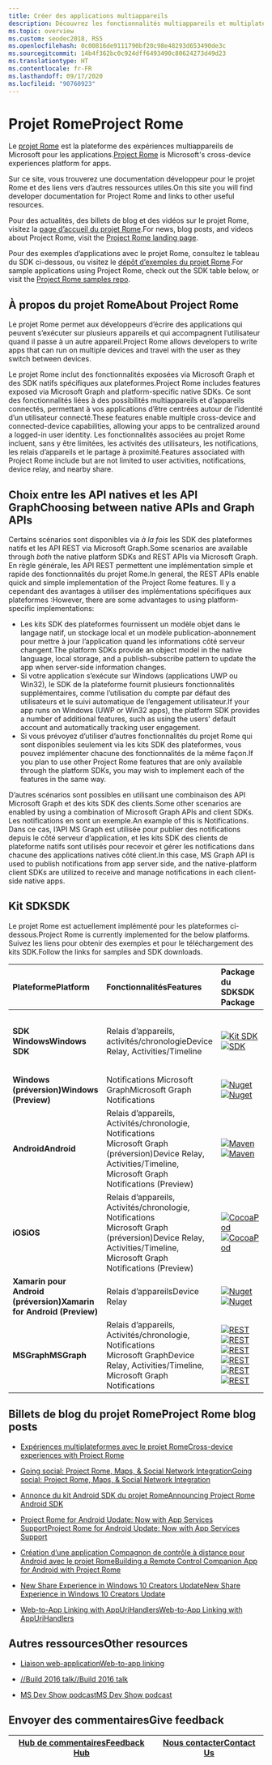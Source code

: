 ```yaml
---
title: Créer des applications multiappareils
description: Découvrez les fonctionnalités multiappareils et multiplateformes activées pour les applications Windows 10 avec le projet Rome.
ms.topic: overview
ms.custom: seodec2018, RS5
ms.openlocfilehash: 0c00816de9111790bf20c98e48293d653490de3c
ms.sourcegitcommit: 14b4f362bc0c924dff6493490c80624273d49d23
ms.translationtype: HT
ms.contentlocale: fr-FR
ms.lasthandoff: 09/17/2020
ms.locfileid: "90760923"
---
```

# <a name="project-rome"></a><span data-ttu-id="cf16a-103">Projet Rome</span><span class="sxs-lookup"><span data-stu-id="cf16a-103">Project Rome</span></span>

<span data-ttu-id="cf16a-104">Le [projet Rome](https://developer.microsoft.com/windows/project-rome) est la plateforme des expériences multiappareils de Microsoft pour les applications.</span><span class="sxs-lookup"><span data-stu-id="cf16a-104">[Project Rome](https://developer.microsoft.com/windows/project-rome) is Microsoft's cross-device experiences platform for apps.</span></span> 

<span data-ttu-id="cf16a-105">Sur ce site, vous trouverez une documentation développeur pour le projet Rome et des liens vers d’autres ressources utiles.</span><span class="sxs-lookup"><span data-stu-id="cf16a-105">On this site you will find developer documentation for Project Rome and links to other useful resources.</span></span>

<span data-ttu-id="cf16a-106">Pour des actualités, des billets de blog et des vidéos sur le projet Rome, visitez la [page d’accueil du projet Rome](https://developer.microsoft.com/windows/project-rome).</span><span class="sxs-lookup"><span data-stu-id="cf16a-106">For news, blog posts, and videos about Project Rome, visit the [Project Rome landing page](https://developer.microsoft.com/windows/project-rome).</span></span>

<span data-ttu-id="cf16a-107">Pour des exemples d’applications avec le projet Rome, consultez le tableau du SDK ci-dessous, ou visitez le [dépôt d’exemples du projet Rome](https://github.com/Microsoft/project-rome).</span><span class="sxs-lookup"><span data-stu-id="cf16a-107">For sample applications using Project Rome, check out the SDK table below, or visit the [Project Rome samples repo](https://github.com/Microsoft/project-rome).</span></span>

## <a name="about-project-rome"></a><span data-ttu-id="cf16a-108">À propos du projet Rome</span><span class="sxs-lookup"><span data-stu-id="cf16a-108">About Project Rome</span></span>

<span data-ttu-id="cf16a-109">Le projet Rome permet aux développeurs d’écrire des applications qui peuvent s’exécuter sur plusieurs appareils et qui accompagnent l’utilisateur quand il passe à un autre appareil.</span><span class="sxs-lookup"><span data-stu-id="cf16a-109">Project Rome allows developers to write apps that can run on multiple devices and travel with the user as they switch between devices.</span></span>

<span data-ttu-id="cf16a-110">Le projet Rome inclut des fonctionnalités exposées via Microsoft Graph et des SDK natifs spécifiques aux plateformes.</span><span class="sxs-lookup"><span data-stu-id="cf16a-110">Project Rome includes features exposed via Microsoft Graph and platform-specific native SDKs.</span></span> <span data-ttu-id="cf16a-111">Ce sont des fonctionnalités liées à des possibilités multiappareils et d’appareils connectés, permettant à vos applications d’être centrées autour de l’identité d’un utilisateur connecté.</span><span class="sxs-lookup"><span data-stu-id="cf16a-111">These features enable multiple cross-device and connected-device capabilities, allowing your apps to be centralized around a logged-in user identity.</span></span> <span data-ttu-id="cf16a-112">Les fonctionnalités associées au projet Rome incluent, sans y être limitées, les activités des utilisateurs, les notifications, les relais d’appareils et le partage à proximité.</span><span class="sxs-lookup"><span data-stu-id="cf16a-112">Features associated with Project Rome include but are not limited to user activities, notifications, device relay, and nearby share.</span></span>

## <a name="choosing-between-native-apis-and-graph-apis"></a><span data-ttu-id="cf16a-113">Choix entre les API natives et les API Graph</span><span class="sxs-lookup"><span data-stu-id="cf16a-113">Choosing between native APIs and Graph APIs</span></span>

<span data-ttu-id="cf16a-114">Certains scénarios sont disponibles via *à la fois* les SDK des plateformes natifs et les API REST via Microsoft Graph.</span><span class="sxs-lookup"><span data-stu-id="cf16a-114">Some scenarios are available through *both* the native platform SDKs and REST APIs via Microsoft Graph.</span></span> <span data-ttu-id="cf16a-115">En règle générale, les API REST permettent une implémentation simple et rapide des fonctionnalités du projet Rome.</span><span class="sxs-lookup"><span data-stu-id="cf16a-115">In general, the REST APIs enable quick and simple implementation of the Project Rome features.</span></span> <span data-ttu-id="cf16a-116">Il y a cependant des avantages à utiliser des implémentations spécifiques aux plateformes :</span><span class="sxs-lookup"><span data-stu-id="cf16a-116">However, there are some advantages to using platform-specific implementations:</span></span>

* <span data-ttu-id="cf16a-117">Les kits SDK des plateformes fournissent un modèle objet dans le langage natif, un stockage local et un modèle publication-abonnement pour mettre à jour l’application quand les informations côté serveur changent.</span><span class="sxs-lookup"><span data-stu-id="cf16a-117">The platform SDKs provide an object model in the native language, local storage, and a publish-subscribe pattern to update the app when server-side information changes.</span></span>
* <span data-ttu-id="cf16a-118">Si votre application s’exécute sur Windows (applications UWP ou Win32), le SDK de la plateforme fournit plusieurs fonctionnalités supplémentaires, comme l’utilisation du compte par défaut des utilisateurs et le suivi automatique de l’engagement utilisateur.</span><span class="sxs-lookup"><span data-stu-id="cf16a-118">If your app runs on Windows (UWP or Win32 apps), the platform SDK provides a number of additional features, such as using the users' default account and automatically tracking user engagement.</span></span>
* <span data-ttu-id="cf16a-119">Si vous prévoyez d’utiliser d’autres fonctionnalités du projet Rome qui sont disponibles seulement via les kits SDK des plateformes, vous pouvez implémenter chacune des fonctionnalités de la même façon.</span><span class="sxs-lookup"><span data-stu-id="cf16a-119">If you plan to use other Project Rome features that are only available through the platform SDKs, you may wish to implement each of the features in the same way.</span></span>

<span data-ttu-id="cf16a-120">D’autres scénarios sont possibles en utilisant une combinaison des API Microsoft Graph et des kits SDK des clients.</span><span class="sxs-lookup"><span data-stu-id="cf16a-120">Some other scenarios are enabled by using a combination of Microsoft Graph APIs and client SDKs.</span></span> <span data-ttu-id="cf16a-121">Les notifications en sont un exemple.</span><span class="sxs-lookup"><span data-stu-id="cf16a-121">An example of this is Notifications.</span></span> <span data-ttu-id="cf16a-122">Dans ce cas, l’API MS Graph est utilisée pour publier des notifications depuis le côté serveur d’application, et les kits SDK des clients de plateforme natifs sont utilisés pour recevoir et gérer les notifications dans chacune des applications natives côté client.</span><span class="sxs-lookup"><span data-stu-id="cf16a-122">In this case, MS Graph API is used to publish notifications from app server side, and the native-platform client SDKs are utilized to receive and manage notifications in each client-side native apps.</span></span>

## <a name="sdk"></a><span data-ttu-id="cf16a-123">Kit SDK</span><span class="sxs-lookup"><span data-stu-id="cf16a-123">SDK</span></span>

<span data-ttu-id="cf16a-124">Le projet Rome est actuellement implémenté pour les plateformes ci-dessous.</span><span class="sxs-lookup"><span data-stu-id="cf16a-124">Project Rome is currently implemented for the below platforms.</span></span> <span data-ttu-id="cf16a-125">Suivez les liens pour obtenir des exemples et pour le téléchargement des kits SDK.</span><span class="sxs-lookup"><span data-stu-id="cf16a-125">Follow the links for samples and SDK downloads.</span></span>

[windows-sdk]:             https://developer.microsoft.com/windows/downloads
[windows-sdk-badge]:       https://img.shields.io/badge/sdk-April%202018%20Update-brightgreen.svg
[windows-drsample]:        https://github.com/Microsoft/Windows-universal-samples/tree/master/Samples/RemoteSystems
[windows-afsample]:        https://github.com/Microsoft/Windows-universal-samples/tree/master/Samples/UserActivity 

[winredist-sdk]:           https://www.nuget.org/packages/Microsoft.ConnectedDevices.UserNotifications
[winredist-sdk-badge]:     https://img.shields.io/nuget/v/Microsoft.ConnectedDevices.UserNotifications.svg
[winredist-sample]:        https://github.com/microsoft/project-rome/tree/master/Windows/samples

[xamarin-sdk]:             https://www.nuget.org/packages/Microsoft.ConnectedDevices.Xamarin.Droid
[xamarin-sdk-badge]:       https://img.shields.io/nuget/v/Microsoft.ConnectedDevices.Xamarin.Droid.svg
[xamarin-sample]:          https://github.com/Microsoft/project-rome/tree/0.8.1/Xamarin/samples

[ios-sdk]:                 https://cocoapods.org/pods/ProjectRomeSdk
[ios-sdk-badge]:           https://img.shields.io/cocoapods/v/ProjectRomeSdk.svg
[ios-sample]:              https://github.com/microsoft/project-rome/tree/master/iOS/samples

[android-sdk]:             https://bintray.com/connecteddevices/maven/com.microsoft.connecteddevices%3Aconnecteddevices-sdk/_latestVersion
[android-sdk-badge]:       https://api.bintray.com/packages/connecteddevices/maven/com.microsoft.connecteddevices%3Aconnecteddevices-sdk/images/download.svg
[android-sample]:          https://github.com/microsoft/project-rome/tree/master/Android/samples

[graph-relay]:             https://developer.microsoft.com/graph/docs/api-reference/beta/resources/project_rome_overview
[graph-activities]:        https://developer.microsoft.com/graph/docs/api-reference/v1.0/resources/activity-feed-api-overview
[graph-notification]:      https://developer.microsoft.com/graph/docs/api-reference/beta/resources/notifications-api-overview

[graph-relay-badge]:       https://img.shields.io/badge/Device_Relay-Beta-orange.svg
[graph-activities-badge]:  https://img.shields.io/badge/Activities-1.0-brightgreen.svg
[graph-notification-badge]:https://img.shields.io/badge/Graph_Notifications-Beta-orange.svg

[graph-relay-sample]:        https://developer.microsoft.com/graph/docs/api-reference/beta/resources/project_rome_overview
[graph-activities-sample]:   https://developer.microsoft.com/graph/docs/api-reference/v1.0/resources/activity-feed-api-overview
[graph-notification-sample]: https://developer.microsoft.com/graph/docs/api-reference/beta/resources/notifications-api-overview



|   <span data-ttu-id="cf16a-126">Plateforme</span><span class="sxs-lookup"><span data-stu-id="cf16a-126">Platform</span></span>                        | <span data-ttu-id="cf16a-127">Fonctionnalités</span><span class="sxs-lookup"><span data-stu-id="cf16a-127">Features</span></span>                                                         |           <span data-ttu-id="cf16a-128">Package du SDK</span><span class="sxs-lookup"><span data-stu-id="cf16a-128">SDK Package</span></span>                          |   <span data-ttu-id="cf16a-129">Exemples</span><span class="sxs-lookup"><span data-stu-id="cf16a-129">Samples</span></span>                                       |
| :-------------------------------- | :--------------------------------------------------------------- |:---------------------------------------------- | :---------------------------------------------- |
| <span data-ttu-id="cf16a-130">**SDK Windows**</span><span class="sxs-lookup"><span data-stu-id="cf16a-130">**Windows SDK**</span></span>                   | <span data-ttu-id="cf16a-131">Relais d’appareils, activités/chronologie</span><span class="sxs-lookup"><span data-stu-id="cf16a-131">Device Relay, Activities/Timeline</span></span>                                | <span data-ttu-id="cf16a-132">[![Kit SDK][windows-sdk-badge]][windows-sdk]</span><span class="sxs-lookup"><span data-stu-id="cf16a-132">[![SDK][windows-sdk-badge]][windows-sdk]</span></span>       | <span data-ttu-id="cf16a-133">[Exemple Windows du projet Rome pour les relais d’appareils][windows-drsample]</span><span class="sxs-lookup"><span data-stu-id="cf16a-133">[Project Rome for Device Relay Windows sample][windows-drsample]</span></span> <br> <span data-ttu-id="cf16a-134">[Exemple Windows du projet Rome pour les activités][windows-afsample]</span><span class="sxs-lookup"><span data-stu-id="cf16a-134">[Project Rome for Activities Windows sample][windows-afsample]</span></span>
| <span data-ttu-id="cf16a-135">**Windows (préversion)**</span><span class="sxs-lookup"><span data-stu-id="cf16a-135">**Windows (Preview)**</span></span>             |                                    <span data-ttu-id="cf16a-136">Notifications Microsoft Graph</span><span class="sxs-lookup"><span data-stu-id="cf16a-136">Microsoft Graph Notifications</span></span> | <span data-ttu-id="cf16a-137">[![Nuget][winredist-sdk-badge]][winredist-sdk]</span><span class="sxs-lookup"><span data-stu-id="cf16a-137">[![Nuget][winredist-sdk-badge]][winredist-sdk]</span></span> | <span data-ttu-id="cf16a-138">[Exemple de notifications Graph pour Windows][winredist-sample]</span><span class="sxs-lookup"><span data-stu-id="cf16a-138">[Graph Notifications for Windows sample][winredist-sample]</span></span> 
| <span data-ttu-id="cf16a-139">**Android**</span><span class="sxs-lookup"><span data-stu-id="cf16a-139">**Android**</span></span>             | <span data-ttu-id="cf16a-140">Relais d’appareils, Activités/chronologie, Notifications Microsoft Graph (préversion)</span><span class="sxs-lookup"><span data-stu-id="cf16a-140">Device Relay, Activities/Timeline, Microsoft Graph Notifications (Preview)</span></span> | <span data-ttu-id="cf16a-141">[![Maven][android-sdk-badge]][android-sdk]</span><span class="sxs-lookup"><span data-stu-id="cf16a-141">[![Maven][android-sdk-badge]][android-sdk]</span></span>     | <span data-ttu-id="cf16a-142">[Exemples du projet Rome pour Android][android-sample]</span><span class="sxs-lookup"><span data-stu-id="cf16a-142">[Project Rome for Android sample][android-sample]</span></span>
| <span data-ttu-id="cf16a-143">**iOS**</span><span class="sxs-lookup"><span data-stu-id="cf16a-143">**iOS**</span></span>                 | <span data-ttu-id="cf16a-144">Relais d’appareils, Activités/chronologie, Notifications Microsoft Graph (préversion)</span><span class="sxs-lookup"><span data-stu-id="cf16a-144">Device Relay, Activities/Timeline, Microsoft Graph Notifications (Preview)</span></span> | <span data-ttu-id="cf16a-145">[![CocoaPod][ios-sdk-badge]][ios-sdk]</span><span class="sxs-lookup"><span data-stu-id="cf16a-145">[![CocoaPod][ios-sdk-badge]][ios-sdk]</span></span>          | <span data-ttu-id="cf16a-146">[Exemple du projet Rome pour iOS][ios-sample]</span><span class="sxs-lookup"><span data-stu-id="cf16a-146">[Project Rome for iOS sample][ios-sample]</span></span>
| <span data-ttu-id="cf16a-147">**Xamarin pour Android (préversion)**</span><span class="sxs-lookup"><span data-stu-id="cf16a-147">**Xamarin for Android (Preview)**</span></span> | <span data-ttu-id="cf16a-148">Relais d’appareils</span><span class="sxs-lookup"><span data-stu-id="cf16a-148">Device Relay</span></span>                                                     | <span data-ttu-id="cf16a-149">[![Nuget][xamarin-sdk-badge]][xamarin-sdk]</span><span class="sxs-lookup"><span data-stu-id="cf16a-149">[![Nuget][xamarin-sdk-badge]][xamarin-sdk]</span></span>     | <span data-ttu-id="cf16a-150">[Exemple Xamarin pour Android][xamarin-sample]</span><span class="sxs-lookup"><span data-stu-id="cf16a-150">[Xamarin for Android sample][xamarin-sample]</span></span>
| <span data-ttu-id="cf16a-151">**MSGraph**</span><span class="sxs-lookup"><span data-stu-id="cf16a-151">**MSGraph**</span></span>                       | <span data-ttu-id="cf16a-152">Relais d’appareils, Activités/chronologie, Notifications Microsoft Graph</span><span class="sxs-lookup"><span data-stu-id="cf16a-152">Device Relay, Activities/Timeline, Microsoft Graph Notifications</span></span> | <span data-ttu-id="cf16a-153">[![REST][graph-relay-badge]][graph-relay]</span><span class="sxs-lookup"><span data-stu-id="cf16a-153">[![REST][graph-relay-badge]][graph-relay]</span></span><br> <span data-ttu-id="cf16a-154">[![REST][graph-activities-badge]][graph-activities]</span><span class="sxs-lookup"><span data-stu-id="cf16a-154">[![REST][graph-activities-badge]][graph-activities]</span></span><br><span data-ttu-id="cf16a-155">[![REST][graph-notification-badge]][graph-notification]</span><span class="sxs-lookup"><span data-stu-id="cf16a-155">[![REST][graph-notification-badge]][graph-notification]</span></span>          | <span data-ttu-id="cf16a-156">[Relais d’appareils][graph-relay-sample]</span><span class="sxs-lookup"><span data-stu-id="cf16a-156">[Device Relay][graph-relay-sample]</span></span><br><span data-ttu-id="cf16a-157">[Activités/chronologie][graph-activities-sample]</span><span class="sxs-lookup"><span data-stu-id="cf16a-157">[Activities/Timeline][graph-activities-sample]</span></span><br><span data-ttu-id="cf16a-158">[Notifications Graph][graph-notification-sample]</span><span class="sxs-lookup"><span data-stu-id="cf16a-158">[Graph Notifications][graph-notification-sample]</span></span>

## <a name="project-rome-blog-posts"></a><span data-ttu-id="cf16a-159">Billets de blog du projet Rome</span><span class="sxs-lookup"><span data-stu-id="cf16a-159">Project Rome blog posts</span></span>
* [<span data-ttu-id="cf16a-160">Expériences multiplateformes avec le projet Rome</span><span class="sxs-lookup"><span data-stu-id="cf16a-160">Cross-device experiences with Project Rome</span></span>](https://blogs.windows.com/buildingapps/2016/10/11/cross-device-experience-with-project-rome/#iQTseFlAMJRopU9k.97)

* [<span data-ttu-id="cf16a-161">Going social: Project Rome, Maps, & Social Network Integration</span><span class="sxs-lookup"><span data-stu-id="cf16a-161">Going social: Project Rome, Maps, & Social Network Integration</span></span>](https://blogs.windows.com/buildingapps/2016/10/27/going-social-project-rome-maps-social-network-integration-app-dev-on-xbox-series/#SCfoEZ1q8c1yBMei.97)

* [<span data-ttu-id="cf16a-162">Annonce du kit Android SDK du projet Rome</span><span class="sxs-lookup"><span data-stu-id="cf16a-162">Announcing Project Rome Android SDK</span></span>](https://blogs.windows.com/buildingapps/2017/02/08/announcing-project-rome-android-sdk/#obDkvwkXOGa3tcTx.97)

* [<span data-ttu-id="cf16a-163">Project Rome for Android Update: Now with App Services Support</span><span class="sxs-lookup"><span data-stu-id="cf16a-163">Project Rome for Android Update: Now with App Services Support</span></span>](https://blogs.windows.com/buildingapps/2017/03/23/project-rome-android-update-now-app-services-support/#DBm1Ic4JX8vXv2h0.97)

* [<span data-ttu-id="cf16a-164">Création d’une application Compagnon de contrôle à distance pour Android avec le projet Rome</span><span class="sxs-lookup"><span data-stu-id="cf16a-164">Building a Remote Control Companion App for Android with Project Rome</span></span>](https://devblogs.microsoft.com/xamarin/building-remote-control-companion-app-android-project-rome/)

* [<span data-ttu-id="cf16a-165">New Share Experience in Windows 10 Creators Update</span><span class="sxs-lookup"><span data-stu-id="cf16a-165">New Share Experience in Windows 10 Creators Update</span></span>](https://blogs.windows.com/buildingapps/2017/04/06/new-share-experience-windows-10-creators-update/#OGskrWcLLlrCTCSH.97)

* [<span data-ttu-id="cf16a-166">Web-to-App Linking with AppUriHandlers</span><span class="sxs-lookup"><span data-stu-id="cf16a-166">Web-to-App Linking with AppUriHandlers</span></span>](https://blogs.windows.com/buildingapps/2016/10/14/web-to-app-linking-with-appurihandlers/#fIh7USaxBYS8JqfT.97)

## <a name="other-resources"></a><span data-ttu-id="cf16a-167">Autres ressources</span><span class="sxs-lookup"><span data-stu-id="cf16a-167">Other resources</span></span>

* [<span data-ttu-id="cf16a-168">Liaison web-application</span><span class="sxs-lookup"><span data-stu-id="cf16a-168">Web-to-app linking</span></span>](https://docs.microsoft.com/windows/uwp/launch-resume/web-to-app-linking)

* [<span data-ttu-id="cf16a-169">//Build 2016 talk</span><span class="sxs-lookup"><span data-stu-id="cf16a-169">//Build 2016 talk</span></span>](https://channel9.msdn.com/Events/Build/2016/B831)

* [<span data-ttu-id="cf16a-170">MS Dev Show podcast</span><span class="sxs-lookup"><span data-stu-id="cf16a-170">MS Dev Show podcast</span></span>](https://msdevshow.com/2016/11/project-rome-with-shawn-henry/)

## <a name="give-feedback"></a><span data-ttu-id="cf16a-171">Envoyer des commentaires</span><span class="sxs-lookup"><span data-stu-id="cf16a-171">Give feedback</span></span>

|[<span data-ttu-id="cf16a-172">Hub de commentaires</span><span class="sxs-lookup"><span data-stu-id="cf16a-172">Feedback Hub</span></span>](https://support.microsoft.com/help/4021566/windows-10-send-feedback-to-microsoft-with-feedback-hub-app)|[<span data-ttu-id="cf16a-173">Nous contacter</span><span class="sxs-lookup"><span data-stu-id="cf16a-173">Contact Us</span></span>](mailto:projectrometeam@microsoft.com)|
|-----|-----|

